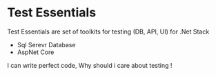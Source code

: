 # Test Essentials

Test Essentials are set of toolkits for testing (DB, API, UI) for .Net Stack

- Sql Serevr Database
- AspNet Core

I can write perfect code, Why should i care about testing !
